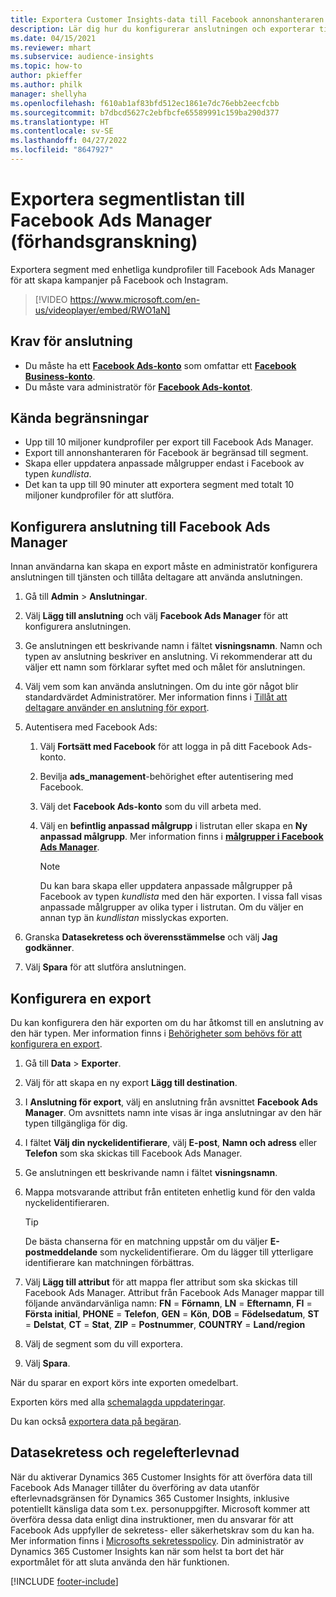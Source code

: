 ```yaml
---
title: Exportera Customer Insights-data till Facebook annonshanteraren (innehåller videoklipp)
description: Lär dig hur du konfigurerar anslutningen och exporterar till Facebook Ads Manager.
ms.date: 04/15/2021
ms.reviewer: mhart
ms.subservice: audience-insights
ms.topic: how-to
author: pkieffer
ms.author: philk
manager: shellyha
ms.openlocfilehash: f610ab1af83bfd512ec1861e7dc76ebb2eecfcbb
ms.sourcegitcommit: b7dbcd5627c2ebfbcfe65589991c159ba290d377
ms.translationtype: HT
ms.contentlocale: sv-SE
ms.lasthandoff: 04/27/2022
ms.locfileid: "8647927"
---
```

# <a name="export-segments-list-to-facebook-ads-manager-preview"></a>Exportera segmentlistan till Facebook Ads Manager (förhandsgranskning)

Exportera segment med enhetliga kundprofiler till Facebook Ads Manager för att skapa kampanjer på Facebook och Instagram.

> [!VIDEO https://www.microsoft.com/en-us/videoplayer/embed/RWO1aN]

## <a name="prerequisites-for-connection"></a>Krav för anslutning

- Du måste ha ett [**Facebook Ads-konto**](https://www.facebook.com/business/learn/lessons/step-by-step-ads-manager-account) som omfattar ett [**Facebook Business-konto**](https://business.facebook.com/).
- Du måste vara administratör för [**Facebook Ads-kontot**](https://www.facebook.com/business/learn/lessons/step-by-step-ads-manager-account).

## <a name="known-limitations"></a>Kända begränsningar

- Upp till 10 miljoner kundprofiler per export till Facebook Ads Manager.
- Export till annonshanteraren för Facebook är begränsad till segment.
- Skapa eller uppdatera anpassade målgrupper endast i Facebook av typen *kundlista*.
- Det kan ta upp till 90 minuter att exportera segment med totalt 10 miljoner kundprofiler för att slutföra.

## <a name="set-up-connection-to-facebook-ads-manager"></a>Konfigurera anslutning till Facebook Ads Manager

Innan användarna kan skapa en export måste en administratör konfigurera anslutningen till tjänsten och tillåta deltagare att använda anslutningen.

1. Gå till **Admin** > **Anslutningar**.

1. Välj **Lägg till anslutning** och välj **Facebook Ads Manager** för att konfigurera anslutningen.

1. Ge anslutningen ett beskrivande namn i fältet **visningsnamn**. Namn och typen av anslutning beskriver en anslutning. Vi rekommenderar att du väljer ett namn som förklarar syftet med och målet för anslutningen.

1. Välj vem som kan använda anslutningen. Om du inte gör något blir standardvärdet Administratörer. Mer information finns i [Tillåt att deltagare använder en anslutning för export](connections.md#allow-contributors-to-use-a-connection-for-exports).

1. Autentisera med Facebook Ads: 

   1. Välj **Fortsätt med Facebook** för att logga in på ditt Facebook Ads-konto.

   1. Bevilja **ads_management**-behörighet efter autentisering med Facebook.

   1. Välj det **Facebook Ads-konto** som du vill arbeta med.

   1. Välj en **befintlig anpassad målgrupp** i listrutan eller skapa en **Ny anpassad målgrupp**. Mer information finns i [**målgrupper i Facebook Ads Manager**](https://www.facebook.com/business/help/744354708981227?id=2469097953376494).
      > [!NOTE]
      > Du kan bara skapa eller uppdatera anpassade målgrupper på Facebook av typen *kundlista* med den här exporten. I vissa fall visas anpassade målgrupper av olika typer i listrutan. Om du väljer en annan typ än *kundlistan* misslyckas exporten. 

1. Granska **Datasekretess och överensstämmelse** och välj **Jag godkänner**.

1. Välj **Spara** för att slutföra anslutningen.

## <a name="configure-an-export"></a>Konfigurera en export

Du kan konfigurera den här exporten om du har åtkomst till en anslutning av den här typen. Mer information finns i [Behörigheter som behövs för att konfigurera en export](export-destinations.md#set-up-a-new-export).

1. Gå till **Data** > **Exporter**.

1. Välj för att skapa en ny export **Lägg till destination**. 

1. I **Anslutning för export**, välj en anslutning från avsnittet **Facebook Ads Manager**. Om avsnittets namn inte visas är inga anslutningar av den här typen tillgängliga för dig.

1. I fältet **Välj din nyckelidentifierare**, välj **E-post**, **Namn och adress** eller **Telefon** som ska skickas till Facebook Ads Manager. 

1. Ge anslutningen ett beskrivande namn i fältet **visningsnamn**.

1. Mappa motsvarande attribut från entiteten enhetlig kund för den valda nyckelidentifieraren.
   > [!TIP]
   > De bästa chanserna för en matchning uppstår om du väljer **E-postmeddelande** som nyckelidentifierare. Om du lägger till ytterligare identifierare kan matchningen förbättras.

1. Välj **Lägg till attribut** för att mappa fler attribut som ska skickas till Facebook Ads Manager. Attribut från Facebook Ads Manager mappar till följande användarvänliga namn: **FN** = **Förnamn**, **LN** = **Efternamn**, **FI** = **Första initial**, **PHONE** = **Telefon**, **GEN** = **Kön**, **DOB** = **Födelsedatum**, **ST** = **Delstat**, **CT** = **Stat**, **ZIP** = **Postnummer**, **COUNTRY** = **Land/region**

1. Välj de segment som du vill exportera.

1. Välj **Spara**.

När du sparar en export körs inte exporten omedelbart.

Exporten körs med alla [schemalagda uppdateringar](system.md#schedule-tab). 

Du kan också [exportera data på begäran](export-destinations.md#run-exports-on-demand). 

## <a name="data-privacy-and-compliance"></a>Datasekretess och regelefterlevnad

När du aktiverar Dynamics 365 Customer Insights för att överföra data till Facebook Ads Manager tillåter du överföring av data utanför efterlevnadsgränsen för Dynamics 365 Customer Insights, inklusive potentiellt känsliga data som t.ex. personuppgifter. Microsoft kommer att överföra dessa data enligt dina instruktioner, men du ansvarar för att Facebook Ads uppfyller de sekretess- eller säkerhetskrav som du kan ha. Mer information finns i [Microsofts sekretesspolicy](https://go.microsoft.com/fwlink/?linkid=396732).
Din administratör av Dynamics 365 Customer Insights kan när som helst ta bort det här exportmålet för att sluta använda den här funktionen.


[!INCLUDE [footer-include](includes/footer-banner.md)]
